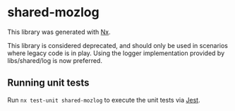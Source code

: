 # shared-mozlog

This library was generated with [Nx](https://nx.dev).

This library is considered deprecated, and should only be used in scenarios where legacy code is in play. Using the logger implementation provided by libs/shared/log is now preferred.

## Running unit tests

Run `nx test-unit shared-mozlog` to execute the unit tests via [Jest](https://jestjs.io).
